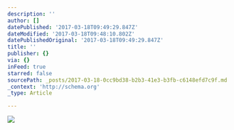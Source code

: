 ```yaml
---
description: ''
author: []
datePublished: '2017-03-18T09:49:29.847Z'
dateModified: '2017-03-18T09:48:10.802Z'
datePublishedOriginal: '2017-03-18T09:49:29.847Z'
title: ''
publisher: {}
via: {}
inFeed: true
starred: false
sourcePath: _posts/2017-03-18-0cc9bd38-b2b3-41e3-b3fb-c6148efd7c9f.md
_context: 'http://schema.org'
_type: Article

---
```

![](https://the-grid-user-content.s3-us-west-2.amazonaws.com/4ebec2b6-51e6-4643-adf9-63dbbe6dac81.gif)